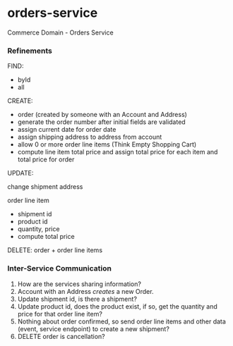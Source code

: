 # orders-service
Commerce Domain - Orders Service



### Refinements

FIND:
- byId
- all

CREATE:
- order (created by someone with an Account and Address)
- generate the order number after initial fields are validated
- assign current date for order date
- assign shipping address to address from account
- allow 0 or more order line items (Think Empty Shopping Cart)
- compute line item total price and assign total price for each item and total price for order

UPDATE:

change shipment address

order line item
- shipment id
- product id
- quantity, price
- compute total price

DELETE: order + order line items


### Inter-Service Communication

1. How are the services sharing information?
2. Account with an Address *creates* a new Order.
3. Update shipment id, is there a shipment?
4. Update product id, does the product exist, if so, get the quantity and price for that order line item?
5. Nothing about order confirmed, so send order line items and other data (event, service endpoint) to create a new shipment?
6. DELETE order is cancellation?